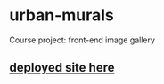 # urban-murals
Course project: front-end image gallery

## [deployed site here](https://ancient-brook-09931.herokuapp.com/)

